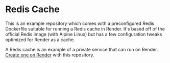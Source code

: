 # Redis Cache

This is an example repository which comes with a preconfigured Redis Dockerfile
suitable for running a Redis cache in Render. It's based off of the official
Redis image (with Alpine Linux) but has a few configuration tweaks optimized for
Render as a cache.

A Redis cache is an example of a private service that can run on Render. [Create one on
Render](https://render.com/select-repo?type=pserv) with this repository.
